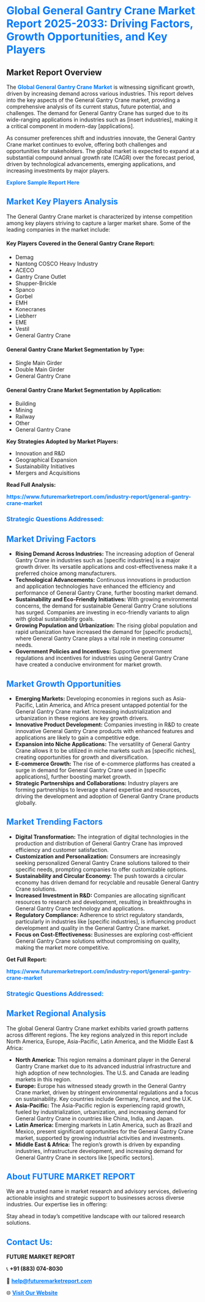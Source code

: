 <h1 style="color: #007BFF;">Global General Gantry Crane Market Report 2025-2033: Driving Factors, Growth Opportunities, and Key Players</h1>

<section id="overview">
<h2>Market Report Overview</h2>
<p>The <a href="https://www.futuremarketreport.com/industry-report/general-gantry-crane-market" style="color: #007BFF; text-decoration: none;"><strong>Global General Gantry Crane Market</strong></a> is witnessing significant growth, driven by increasing demand across various industries. This report delves into the key aspects of the General Gantry Crane market, providing a comprehensive analysis of its current status, future potential, and challenges. The demand for General Gantry Crane has surged due to its wide-ranging applications in industries such as [insert industries], making it a critical component in modern-day [applications].</p>
<p>As consumer preferences shift and industries innovate, the General Gantry Crane market continues to evolve, offering both challenges and opportunities for stakeholders. The global market is expected to expand at a substantial compound annual growth rate (CAGR) over the forecast period, driven by technological advancements, emerging applications, and increasing investments by major players.</p>
</section>

<section id="overview">
<p><a href="https://www.futuremarketreport.com/request-sample/reportId=99692" style="color: #007BFF; text-decoration: none;"><strong>Explore Sample Report Here</strong></a></p>
</section>

<section id="key-players">
<h2 style="color: #007BFF;">Market Key Players Analysis</h2>
<p>The General Gantry Crane market is characterized by intense competition among key players striving to capture a larger market share. Some of the leading companies in the market include:</p>
<h4>Key Players Covered in the General Gantry Crane Report:</h4>
<ul><li>Demag</li><li>Nantong COSCO Heavy Industry</li><li>ACECO</li><li>Gantry Crane Outlet</li><li>Shupper-Brickle</li><li>Spanco</li><li>Gorbel</li><li>EMH</li><li>Konecranes</li><li>Liebherr</li><li>EME</li><li>Vestil</li><li>General Gantry Crane</li></ul>
<h4>General Gantry Crane Market Segmentation by Type:</h4>
<ul><li>Single Main Girder</li><li>Double Main Girder</li><li>General Gantry Crane</li></ul>

<h4>General Gantry Crane Market Segmentation by Application:</h4>
<ul><li>Building</li><li>Mining</li><li>Railway</li><li>Other</li><li>General Gantry Crane</li></ul>
<p><strong>Key Strategies Adopted by Market Players:</strong></p>
<ul>
<li>Innovation and R&D</li>
<li>Geographical Expansion</li>
<li>Sustainability Initiatives</li>
<li>Mergers and Acquisitions</li>
</ul>
</section>

<section>
<p><strong>Read Full Analysis: </strong></p><a href="https://www.futuremarketreport.com/industry-report/general-gantry-crane-market" style="color: #007BFF; text-decoration: none;"><strong>https://www.futuremarketreport.com/industry-report/general-gantry-crane-market</strong></a>
<h3 style="color: #007BFF;">Strategic Questions Addressed:</h3>
</section>

<section id="driving-factors">
<h2 style="color: #007BFF;">Market Driving Factors</h2>
<ul>
<li><strong>Rising Demand Across Industries:</strong> The increasing adoption of General Gantry Crane in industries such as [specific industries] is a major growth driver. Its versatile applications and cost-effectiveness make it a preferred choice among manufacturers.</li>
<li><strong>Technological Advancements:</strong> Continuous innovations in production and application technologies have enhanced the efficiency and performance of General Gantry Crane, further boosting market demand.</li>
<li><strong>Sustainability and Eco-Friendly Initiatives:</strong> With growing environmental concerns, the demand for sustainable General Gantry Crane solutions has surged. Companies are investing in eco-friendly variants to align with global sustainability goals.</li>
<li><strong>Growing Population and Urbanization:</strong> The rising global population and rapid urbanization have increased the demand for [specific products], where General Gantry Crane plays a vital role in meeting consumer needs.</li>
<li><strong>Government Policies and Incentives:</strong> Supportive government regulations and incentives for industries using General Gantry Crane have created a conducive environment for market growth.</li>
</ul>
</section>

<section id="growth-opportunities">
<h2 style="color: #007BFF;">Market Growth Opportunities</h2>
<ul>
<li><strong>Emerging Markets:</strong> Developing economies in regions such as Asia-Pacific, Latin America, and Africa present untapped potential for the General Gantry Crane market. Increasing industrialization and urbanization in these regions are key growth drivers.</li>
<li><strong>Innovative Product Development:</strong> Companies investing in R&D to create innovative General Gantry Crane products with enhanced features and applications are likely to gain a competitive edge.</li>
<li><strong>Expansion into Niche Applications:</strong> The versatility of General Gantry Crane allows it to be utilized in niche markets such as [specific niches], creating opportunities for growth and diversification.</li>
<li><strong>E-commerce Growth:</strong> The rise of e-commerce platforms has created a surge in demand for General Gantry Crane used in [specific applications], further boosting market growth.</li>
<li><strong>Strategic Partnerships and Collaborations:</strong> Industry players are forming partnerships to leverage shared expertise and resources, driving the development and adoption of General Gantry Crane products globally.</li>
</ul>
</section>

<section id="trending-factors">
<h2 style="color: #007BFF;">Market Trending Factors</h2>
<ul>
<li><strong>Digital Transformation:</strong> The integration of digital technologies in the production and distribution of General Gantry Crane has improved efficiency and customer satisfaction.</li>
<li><strong>Customization and Personalization:</strong> Consumers are increasingly seeking personalized General Gantry Crane solutions tailored to their specific needs, prompting companies to offer customizable options.</li>
<li><strong>Sustainability and Circular Economy:</strong> The push towards a circular economy has driven demand for recyclable and reusable General Gantry Crane solutions.</li>
<li><strong>Increased Investment in R&D:</strong> Companies are allocating significant resources to research and development, resulting in breakthroughs in General Gantry Crane technology and applications.</li>
<li><strong>Regulatory Compliance:</strong> Adherence to strict regulatory standards, particularly in industries like [specific industries], is influencing product development and quality in the General Gantry Crane market.</li>
<li><strong>Focus on Cost-Effectiveness:</strong> Businesses are exploring cost-efficient General Gantry Crane solutions without compromising on quality, making the market more competitive.</li>
</ul>
</section>

<section>
<p><strong>Get Full Report: </strong></p><a href="https://www.futuremarketreport.com/industry-report/general-gantry-crane-market" style="color: #007BFF; text-decoration: none;"><strong>https://www.futuremarketreport.com/industry-report/general-gantry-crane-market</strong></a>
<h3 style="color: #007BFF;">Strategic Questions Addressed:</h3>
</section>


<section id="regional-analysis">
<h2 style="color: #007BFF;">Market Regional Analysis</h2>
<p>The global General Gantry Crane market exhibits varied growth patterns across different regions. The key regions analyzed in this report include North America, Europe, Asia-Pacific, Latin America, and the Middle East & Africa:</p>
<ul>
<li><strong>North America:</strong> This region remains a dominant player in the General Gantry Crane market due to its advanced industrial infrastructure and high adoption of new technologies. The U.S. and Canada are leading markets in this region.</li>
<li><strong>Europe:</strong> Europe has witnessed steady growth in the General Gantry Crane market, driven by stringent environmental regulations and a focus on sustainability. Key countries include Germany, France, and the U.K.</li>
<li><strong>Asia-Pacific:</strong> The Asia-Pacific region is experiencing rapid growth, fueled by industrialization, urbanization, and increasing demand for General Gantry Crane in countries like China, India, and Japan.</li>
<li><strong>Latin America:</strong> Emerging markets in Latin America, such as Brazil and Mexico, present significant opportunities for the General Gantry Crane market, supported by growing industrial activities and investments.</li>
<li><strong>Middle East & Africa:</strong> The region’s growth is driven by expanding industries, infrastructure development, and increasing demand for General Gantry Crane in sectors like [specific sectors].</li>
</ul>
</section>

<footer>
<h2 style="color: #007BFF;">About FUTURE MARKET REPORT</h2>
<p>We are a trusted name in market research and advisory services, delivering actionable insights and strategic support to businesses across diverse industries. Our expertise lies in offering:</p>

<p>Stay ahead in today’s competitive landscape with our tailored research solutions.</p>

<h2 style="color: #007BFF;">Contact Us:</h2>
<p><strong>FUTURE MARKET REPORT</strong></p>
<p>📞 <strong>+91 (883) 074-8030</strong></p>
<p>📧 <strong><a href="mailto:help@futuremarketreport.com" style="color: #007BFF;">help@futuremarketreport.com</a></strong></p>
<p>🌐 <strong><a href="https://www.futuremarketreport.com/" style="color: #007BFF;">Visit Our Website</a></strong></p>
</footer>